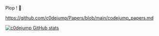Plop ! 🖖

https://github.com/c0dejump/Papers/blob/main/codejump_papers.md

[![c0dejump GitHub stats](https://github-readme-stats.vercel.app/api?username=c0dejump&theme=nightowl&show_icons=true&count_private=true)](https://github-readme-stats.vercel.app/api?username=c0dejump&theme=darcula&show_icons=true&count_private=true)
